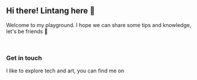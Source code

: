 <h2>Hi there! Lintang here 👋</h2>
<p>Welcome to my playground. I hope we can share some tips and knowledge, let's be friends 👯 </p><br/>

<h3>Get in touch</h3>
<p>I like to explore tech and art, you can find me on </p>


<!-- MARKDOWN LINKS & IMAGES -->
<!-- https://www.markdownguide.org/basic-syntax/#reference-style-links -->
[Linkedin-img]: https://img.shields.io/badge/linkedin-%230077B5.svg?&style=for-the-badge&logo=linkedin&logoColor=white
[Linked-in]: https://img.shields.io/badge/linkedin-%230077B5.svg?&style=for-the-badge&logo=linkedin&logoColor=white
[Linkedin-url]: https://www.linkedin.com/in/phyllalintang/
[React.js]: https://img.shields.io/badge/React-20232A?style=for-the-badge&logo=react&logoColor=61DAFB
[React-url]: https://reactjs.org/

